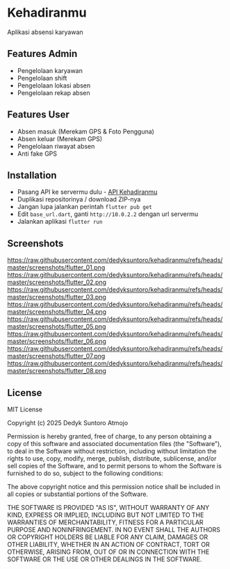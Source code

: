 
# Kehadiranmu

Aplikasi absensi karyawan


## Features Admin

- Pengelolaan karyawan
- Pengelolaan shift
- Pengelolaan lokasi absen
- Pengelolaan rekap absen

## Features User

- Absen masuk (Merekam GPS & Foto Pengguna)
- Absen keluar (Merekam GPS)
- Pengelolaan riwayat absen
- Anti fake GPS

## Installation

- Pasang API ke servermu dulu - [API Kehadiranmu](https://github.com/dedyksuntoro/api_kehadiranmu)
- Duplikasi repositorinya / download ZIP-nya
- Jangan lupa jalankan perintah `flutter pub get`
- Edit `base_url.dart`, ganti `http://10.0.2.2` dengan url servermu
- Jalankan aplikasi `flutter run`
## Screenshots

https://raw.githubusercontent.com/dedyksuntoro/kehadiranmu/refs/heads/master/screenshots/flutter_01.png
https://raw.githubusercontent.com/dedyksuntoro/kehadiranmu/refs/heads/master/screenshots/flutter_02.png
https://raw.githubusercontent.com/dedyksuntoro/kehadiranmu/refs/heads/master/screenshots/flutter_03.png
https://raw.githubusercontent.com/dedyksuntoro/kehadiranmu/refs/heads/master/screenshots/flutter_04.png
https://raw.githubusercontent.com/dedyksuntoro/kehadiranmu/refs/heads/master/screenshots/flutter_05.png
https://raw.githubusercontent.com/dedyksuntoro/kehadiranmu/refs/heads/master/screenshots/flutter_06.png
https://raw.githubusercontent.com/dedyksuntoro/kehadiranmu/refs/heads/master/screenshots/flutter_07.png
https://raw.githubusercontent.com/dedyksuntoro/kehadiranmu/refs/heads/master/screenshots/flutter_08.png

## License

MIT License

Copyright (c) 2025 Dedyk Suntoro Atmojo

Permission is hereby granted, free of charge, to any person obtaining a copy
of this software and associated documentation files (the "Software"), to deal
in the Software without restriction, including without limitation the rights
to use, copy, modify, merge, publish, distribute, sublicense, and/or sell
copies of the Software, and to permit persons to whom the Software is
furnished to do so, subject to the following conditions:

The above copyright notice and this permission notice shall be included in all
copies or substantial portions of the Software.

THE SOFTWARE IS PROVIDED "AS IS", WITHOUT WARRANTY OF ANY KIND, EXPRESS OR
IMPLIED, INCLUDING BUT NOT LIMITED TO THE WARRANTIES OF MERCHANTABILITY,
FITNESS FOR A PARTICULAR PURPOSE AND NONINFRINGEMENT. IN NO EVENT SHALL THE
AUTHORS OR COPYRIGHT HOLDERS BE LIABLE FOR ANY CLAIM, DAMAGES OR OTHER
LIABILITY, WHETHER IN AN ACTION OF CONTRACT, TORT OR OTHERWISE, ARISING FROM,
OUT OF OR IN CONNECTION WITH THE SOFTWARE OR THE USE OR OTHER DEALINGS IN THE
SOFTWARE.

